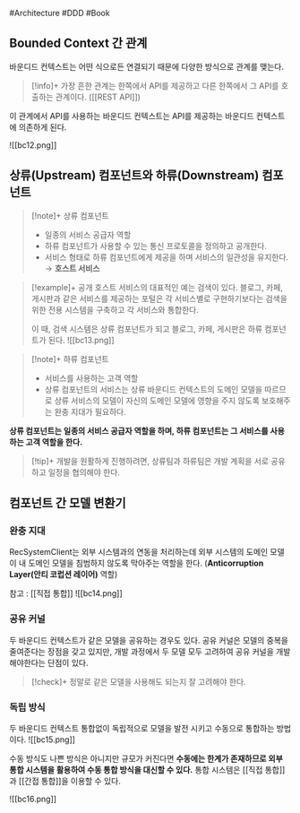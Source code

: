 #Architecture #DDD #Book


## Bounded Context 간 관계
바운디드 컨텍스트는 어떤 식으로든 연결되기 때문에 다양한 방식으로 관계를 맺는다.

> [!info]+ 
> 가장 흔한 관계는 한쪽에서 API를 제공하고 다른 한쪽에서 그 API를 호출하는 관계이다. ([[REST API]])

이 관계에서 API를 사용하는 바운디드 컨텍스트는 API를 제공하는 바운디드 컨텍스트에 의존하게 된다.

![[bc12.png]]

## 상류(Upstream) 컴포넌트와 하류(Downstream) 컴포넌트
> [!note]+ 상류 컴포넌트
> + 일종의 서비스 공급자 역할
> + 하류 컴포넌트가 사용할 수 있는 통신 프로토콜을 정의하고 공개한다.
> + 서비스 형태로 하류 컴포넌트에게 제공을 하며 서비스의 일관성을 유지한다. → **호스트 서비스**
> 

> [!example]+ 
> 공개 호스트 서비스의 대표적인 예는 검색이 있다. 블로그, 카페, 게시판과 같은 서비스를 제공하는 포털은 각 서비스별로 구현하기보다는 검색을 위한 전용 시스템을 구축하고 각 서비스와 통합한다.
> 
> 이 때, 검색 시스템은 상류 컴포넌트가 되고 블로그, 카페, 게시판은 하류 컴포넌트가 된다.
> ![[bc13.png]]

> [!note]+ 하류 컴포넌트
> + 서비스를 사용하는 고객 역할
> + 상류 컴포넌트의 서비스는 상류 바운디드 컨텍스트의 도메인 모델을 따르므로 상류 서비스의 모델이 자신의 도메인 모델에 영향을 주지 않도록 보호해주는 완충 지대가 필요하다.

**상류 컴포넌트는 일종의 서비스 공급자 역할을 하며, 하류 컴포넌트는 그 서비스를 사용하는 고객 역할을 한다.**

> [!tip]+ 
> 개발을 원활하게 진행하려면, 상류팀과 하류팀은 개발 계획을 서로 공유하고 일정을 협의해야 한다.

## 컴포넌트 간 모델 변환기
### 완충 지대
RecSystemClient는 외부 시스템과의 연동을 처리하는데 외부 시스템의 도메인 모델이 내 도메인 모델을 침범하지 않도록 막아주는 역할을 한다. (**Anticorruption Layer(안티 코럽션 레이어)** 역할)

참고 : [[직접 통합]]
 ![[bc14.png]]
### 공유 커널
두 바운디드 컨텍스트가 같은 모델을 공유하는 경우도 있다. 공유 커널은 모델의 중복을 줄여준다는 장점을 갖고 있지만, 개발 과정에서 두 모델 모두 고려하여 공유 커널을 개발해야한다는 단점이 있다.

> [!check]+ 
> 정말로 같은 모델을 사용해도 되는지 잘 고려해야 한다.

### 독립 방식
두 바운디드 컨텍스트 통합없이 독립적으로 모델을 발전 시키고 수동으로 통합하는 방법이다. 
![[bc15.png]]

수동 방식도 나쁜 방식은 아니지만 규모가 커진다면 **수동에는 한계가 존재하므로 외부 통합 시스템을 활용하여 수동 통합 방식을 대신할 수 있다.** 통합 시스템은 [[직접 통합]]과 [[간접 통합]]을 이용할 수 있다.

![[bc16.png]]